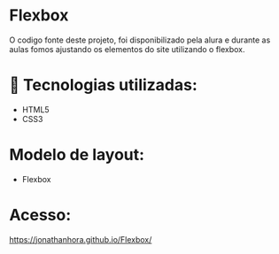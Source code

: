 # Flexbox

O codigo fonte deste projeto, foi disponibilizado pela alura e durante as aulas fomos ajustando os elementos do site utilizando o flexbox.

# 🚀 Tecnologias utilizadas:
* HTML5
* CSS3

# Modelo de layout:
* Flexbox

# Acesso:
https://jonathanhora.github.io/Flexbox/
